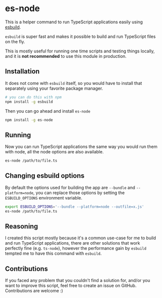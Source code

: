 # es-node

This is a helper command to run TypeScript applications easily using [esbuild](https://esbuild.github.io/).

`esbuild` is super fast and makes it possible to build and run TypeScript files on the fly.

This is mostly useful for running one time scripts and testing things locally, and it is **not recommended** to use this module in production.

## Installation

It does not come with `esbuild` itself, so you would have to install that separately using your favorite package manager.

```bash
# you can do this with npm
npm install -g esbuild
```

Then you can go ahead and install `es-node`

```bash
npm install -g es-node
```

## Running

Now you can run TypeScript applications the same way you would run them with node, all the node options are also available.

```bash
es-node /path/to/file.ts
```

## Changing esbuild options

By default the options used for building the app are `--bundle` and `--platform=node`, you can replace those options by setting the `ESBUILD_OPTIONS` environment variable.

```bash
export ESBUILD_OPTIONS='--bundle --platform=node --outfile=x.js'
es-node /path/to/file.ts
```

## Reasoning

I created this script mostly because it's a common use-case for me to build and run TypeScript applications, there are other solutions that work perfectly fine (e.g. `ts-node`), however the performance gain by `esbuild` tempted me to have this command with `esbuild`.

## Contributions

If you faced any problem that you couldn't find a solution for, and/or you want to improve this script, feel free to create an issue on GitHub. Contributions are welcome :)